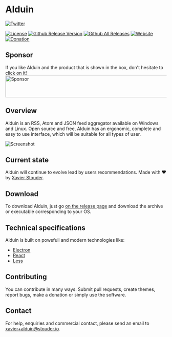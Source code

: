 # Alduin
[![Twitter](https://img.shields.io/twitter/follow/Xstoudi.svg?style=social&label=Follow%20@Xstoudi)](https://twitter.com/Xstoudi)

[![License](https://img.shields.io/badge/license-MIT-blue.svg?style=flat-square)](https://github.com/AlduinApp/alduin/blob/master/LICENSE) 
[![Github Release Version](https://img.shields.io/github/release/AlduinApp/alduin.svg?style=flat-square)](https://github.com/AlduinRSS/alduin/release)
[![Github All Releases](https://img.shields.io/github/downloads/AlduinApp/alduin/total.svg?style=flat-square)](https://github.com/AlduinApp/alduin/releases)
[![Website](https://img.shields.io/website-up-down-green-red/https/alduinapp.github.io.svg?label=Alduin%27s%20website&style=flat-square)](https://alduinapp.github.io)
[![Donation](https://img.shields.io/badge/Donate-here-green.svg?style=flat-square)](https://alduinapp.github.io/)

## Sponsor
If you like Alduin and the product that is shown in the box, don't hesitate to click on it!
<a target='_blank' rel='nofollow' href='https://app.codesponsor.io/link/RFZm26J558vLyi6jH9gt7X9F/AlduinApp/alduin'>
  <img alt='Sponsor' width='888' height='68' src='https://app.codesponsor.io/embed/RFZm26J558vLyi6jH9gt7X9F/AlduinApp/alduin.svg' />
</a>

## Overview
Alduin is an RSS, Atom and JSON feed aggregator available on Windows and Linux.
Open source and free, Alduin has an ergonomic, complete and easy to use interface, which will be suitable for all types of user.

![Screenshot](https://i.imgur.com/ei9GHDK.png)

## Current state
Alduin will continue to evolve lead by users recommendations.
Made with :heart: by [Xavier Stouder](https://github.com/Xstoudi).

## Download
To download Alduin, just go [on the release page](https://github.com/AlduinApp/alduin/releases) and download the archive or executable corresponding to your OS.

## Technical specifications
Alduin is built on powefull and modern technologies like:
* [Electron](http://electron.atom.io/)
* [React](https://facebook.github.io/react/)
* [Less](http://lesscss.org/)

## Contributing
You can contribute in many ways. Submit pull requests, create themes, report bugs, make a donation or simply use the software.

## Contact
For help, enquiries and commercial contact, please send an email to [xavier+alduin@stouder.io](mailto://xavier+alduin@stouder.io).
